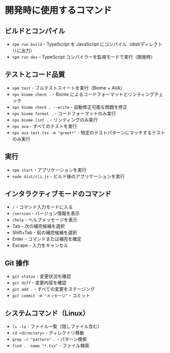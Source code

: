# 開発時に使用するコマンド

## ビルドとコンパイル

- `npm run build` - TypeScript を JavaScript にコンパイル（dist/ディレクトリに出力）
- `npm run dev` - TypeScript コンパイラーを監視モードで実行（開発時）

## テストとコード品質

- `npm test` - フルテストスイートを実行（Biome + AVA）
- `npx biome check .` - Biome によるコードフォーマットとリンティングチェック
- `npx biome check . --write` - 自動修正可能な問題を修正
- `npx biome format .` - コードフォーマットのみ実行
- `npx biome lint .` - リンティングのみ実行
- `npx ava` - すべてのテストを実行
- `npx ava test.tsx -m "greet*"` - 特定のテストパターンにマッチするテストのみ実行

## 実行

- `npm start` - アプリケーションを実行
- `node dist/cli.js` - ビルド後のアプリケーションを実行

## インタラクティブモードのコマンド

- `/` - コマンド入力モードに入る
- `/version` - バージョン情報を表示
- `/help` - ヘルプメッセージを表示
- Tab - 次の補完候補を選択
- Shift+Tab - 前の補完候補を選択
- Enter - コマンドまたは補完を確定
- Escape - 入力をキャンセル

## Git 操作

- `git status` - 変更状況を確認
- `git diff` - 変更内容を確認
- `git add .` - すべての変更をステージング
- `git commit -m "メッセージ"` - コミット

## システムコマンド（Linux）

- `ls -la` - ファイル一覧（隠しファイル含む）
- `cd <directory>` - ディレクトリ移動
- `grep -r "pattern" .` - パターン検索
- `find . -name "*.tsx"` - ファイル検索